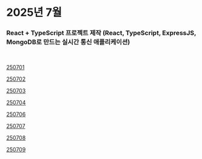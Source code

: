# 2025년 7월

### React + TypeScript 프로젝트 제작 (React, TypeScript, ExpressJS, MongoDB로 만드는 실시간 통신 애플리케이션)

<br />

[250701](/DateLink/2025-07/250701.md)

[250702](/DateLink/2025-07/250702.md)

[250703](/DateLink/2025-07/250703.md)

[250704](/DateLink/2025-07/250704.md)

[250706](/DateLink/2025-07/250706.md)

[250707](/DateLink/2025-07/250707.md)

[250708](/DateLink/2025-07/250708.md)

[250709](/DateLink/2025-07/250709.md)

<!--

[250710](/DateLink/2025-07/250710.md)

[250711](/DateLink/2025-07/250711.md)

[250712](/DateLink/2025-07/250712.md)

[250713](/DateLink/2025-07/250713.md)

[250715](/DateLink/2025-07/250715.md)

[250716](/DateLink/2025-07/250716.md)

[250717](/DateLink/2025-07/250717.md)

[250718](/DateLink/2025-07/250718.md)

[250720](/DateLink/2025-07/250720.md)

[250722](/DateLink/2025-07/250722.md)

[250723](/DateLink/2025-07/250723.md)

[250724](/DateLink/2025-07/250724.md)

[250725](/DateLink/2025-07/250725.md)

[250726](/DateLink/2025-07/250726.md)

[250727](/DateLink/2025-07/250727.md)

[250729](/DateLink/2025-07/250729.md)

[250730](/DateLink/2025-07/250730.md) -->

